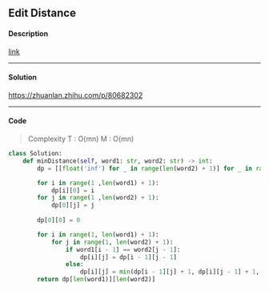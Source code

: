 ## Edit Distance

#### Description

[link](https://zhuanlan.zhihu.com/p/80682302)

---

#### Solution

https://zhuanlan.zhihu.com/p/80682302

---

#### Code

> Complexity T : O(mn) M : O(mn)

```python
class Solution:
    def minDistance(self, word1: str, word2: str) -> int:
        dp = [[float('inf') for _ in range(len(word2) + 1)] for _ in range(len(word1) + 1)]

        for i in range(1 ,len(word1) + 1):
            dp[i][0] = i
        for j in range(1 ,len(word2) + 1):
            dp[0][j] = j
        
        dp[0][0] = 0

        for i in range(1, len(word1) + 1):
            for j in range(1, len(word2) + 1):
                if word1[i - 1] == word2[j - 1]:
                    dp[i][j] = dp[i - 1][j - 1]
                else:
                    dp[i][j] = min(dp[i - 1][j] + 1, dp[i][j - 1] + 1, dp[i - 1][j - 1] + 1)
        return dp[len(word1)][len(word2)]
```
